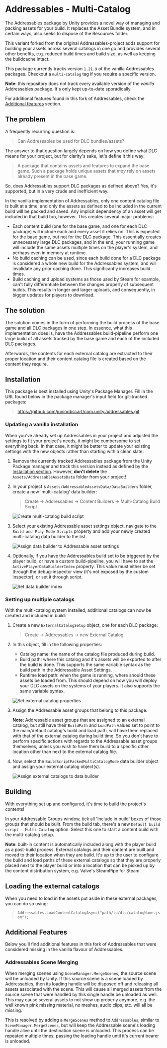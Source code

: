 # Addressables - Multi-Catalog

The Addressables package by Unity provides a novel way of managing and packing assets for your build. It replaces the Asset Bundle system, and in certain ways, also seeks to dispose of the Resources folder.

This variant forked from the original Addressables-project adds support for building your assets across several catalogs in one go and provides several other benefits, e.g. reduced build times and build size, as well as keeping the buildcache intact.

This package currently tracks version `1.21.9` of the vanilla Addressables packages. Checkout a `multi-catalog` tag if you require a specific version.

**Note**: this repository does not track every available version of the _vanilla_ Addressables package. It's only kept up-to-date sporadically.

For additional features found in this fork of Addressables, check the [Additional features](#additional-features) section.

## The problem

A frequently recurring question is:

> Can Addressables be used for DLC bundles/assets?

The answer to that question largely depends on how you define what DLC means for your project, but for clarity's sake, let's define it this way:

> A package that contains assets and features to expand the base game. Such a package holds unique assets that _may_ rely on assets already present in the base game.

So, does Addressables support DLC packages as defined above? Yes, it's supported, but in a very crude and inefficient way.

In the vanilla implementation of Addressables, only one content catalog file is built at a time, and only the assets as defined to be included in the current build will be packed and saved. Any implicit dependency of an asset will get included in that build too, however. This creates several major problems:

* Each content build (one for the base game, and one for each DLC package) will include each and every asset it relies on. This is expected for the base game, but not for the DLC package. This essentially creates unnecessary large DLC packages, and in the end, your running game will include the same assets multiple times on the player's system, and perhaps even in memory at runtime.
* No build caching can be used, since each build done for a DLC package is considered a whole new build for the Addressables system, and will invalidate any prior caching done. This significantly increases build times.
* Build caching and upload systems as those used by Steam for example, can't fully differentiate between the changes properly of subsequent builds. This results in longer and larger uploads, and consequently, in bigger updates for players to download.

## The solution

The solution comes in the form of performing the build process of the base game and all DLC packages in one step. In essence, what this implementation does is, have the Addressables build-pipeline perform one large build of all assets tracked by the base game and each of the included DLC packages.

Afterwards, the contents for each external catalog are extracted to their proper location and their content catalog file is created based on the content they require.

## Installation

This package is best installed using Unity's Package Manager. Fill in the URL found below in the package manager's input field for git-tracked packages:

> <https://github.com/juniordiscart/com.unity.addressables.git>

### Updating a vanilla installation

When you've already set up Addressables in your project and adjusted the settings to fit your project's needs, it might be cumbersome to set everything back. In that case, it might be better to update your existing settings with the new objects rather than starting with a clean slate:

1. Remove the currently tracked Addressables package from the Unity Package manager and track this version instead as defined by the [Installation section](#installation). However, **don't delete** the `Assets/AddressableAssetsData` folder from your project!

2. In your project's `Assets/AddressableAssetsData/DataBuilders` folder, create a new 'multi-catalog' data builder:

   > Create → Addressables → Content Builders → Multi-Catalog Build Script

   ![Create multi-catalog build script](Documentation~/images/multi_catalogs/CreateDataBuilders.png)

3. Select your existing Addressable asset settings object, navigate to the `Build and Play Mode Scripts` property and add your newly created multi-catalog data builder to the list.

   ![Assign data builder to Addressable asset settings](Documentation~/images/multi_catalogs/AssignDataBuilders.png)

4. Optionally, if you have the Addressables build set to be triggered by the player build, or have a custom build-pipeline, you will have to set the `ActivePlayerDataBuilderIndex` property. This value must either be set through the debug-inspector view (it's not exposed by the custom inspector), or set it through script.

   ![Set data builder index](Documentation~/images/multi_catalogs/SetDataBuilderIndex.png)

### Setting up multiple catalogs

With the multi-catalog system installed, additional catalogs can now be created and included in build:

1. Create a new `ExternalCatalogSetup` object, one for each DLC package:

   > Create → Addressables → new External Catalog

2. In this object, fill in the following properties:
   * Catalog name: the name of the catalog file produced during build.
   * Build path: where this catalog and it's assets will be exported to after the build is done. This supports the same variable syntax as the build path in the Addressable Asset Settings.
   * Runtime load path: when the game is running, where should these assets be loaded from. This should depend on how you will deploy your DLC assets on the systems of your players. It also supports the same variable syntax.

   ![Set external catalog properties](Documentation~/images/multi_catalogs/SetCatalogSettings.png)

3. Assign the Addressable asset groups that belong to this package.

   **Note**: Addressable asset groups that are assigned to an external catalog, but still have their `BuildPath` and `LoadPath` values set to point to the main/default catalog's build and load path, will have them replaced with that of the external catalog during build time. So you don't have to perform specific actions with regards to the Addressable asset groups themselves, unless you wish to have them build to a specific other location other than next to the external catalog file.

4. Now, select the `BuildScriptPackedMultiCatalogMode` data builder object and assign your external catalog object(s).

   ![Assign external catalogs to data builder](Documentation~/images/multi_catalogs/AssignCatalogsToDataBuilder.png)

## Building

With everything set up and configured, it's time to build the project's contents!

In your Addressable Groups window, tick all 'Include in build' boxes of those groups that should be built. From the build tab, there's a new `Default build script - Multi-Catalog` option. Select this one to start a content build with the multi-catalog setup.

**Note**: built-in content is automatically included along with the player build as a post-build process. External catalogs and their content are built and moved to their location when they are build. It's up to the user to configure the build and load paths of these external catalogs so that they are properly placed next to the player build or into a location that can be picked up by the content distribution system, e.g. Valve's SteamPipe for Steam.

## Loading the external catalogs

When you need to load in the assets put aside in these external packages, you can do so using:

> `Addressables.LoadContentCatalogAsync("path/to/dlc/catalogName.json");`

## Additional Features

Below you'll find additional features in this fork of Addressables that were considered missing in the vanilla flavour of Addressables.

### Addressables Scene Merging

When merging scenes using `SceneManager.MergeScenes`, the source scene will be unloaded by Unity. If this source scene is a scene loaded by Addressables, then its loading handle will be disposed off and releasing all assets associated with the scene. This will cause all merged assets from the source scene that were handled by this single handle be unloaded as well. This may cause several assets to not show up properly anymore, e.g. the well known pink missing material, no meshes, audio clips, etc. will all be missing.

This is resolved by adding a `MergeScenes` method to `Addressables`, similar to `SceneManager.MergeScenes`, but will keep the Addressable scene's loading handle alive until the destination scene is unloaded. This process can be repeated multiple times, passing the loading handle until it's current bearer is unloaded.
